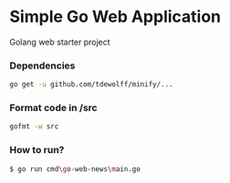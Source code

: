 # Simple Go Web Application
Golang web starter project

### Dependencies
```sh
go get -u github.com/tdewolff/minify/...
```

### Format code in /src
```sh
gofmt -w src
```

### How to run?
```sh
$ go run cmd\go-web-news\main.go
```